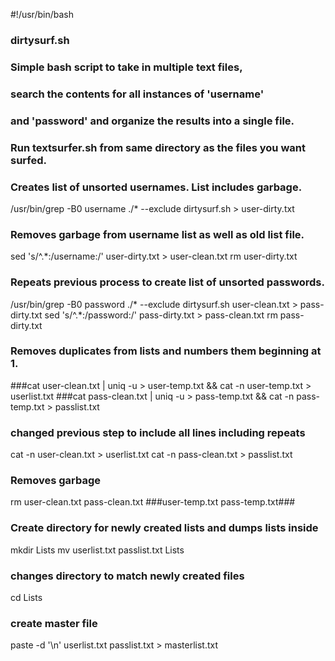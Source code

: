 #!/usr/bin/bash

### dirtysurf.sh ###

### Simple bash script to take in multiple text files, ###
### search the contents for all instances of 'username' ###
### and 'password' and organize the results into a single file. ###
### Run textsurfer.sh from same directory as the files you want surfed. ###

### Creates list of unsorted usernames. List includes garbage. ###
/usr/bin/grep -B0 username ./* --exclude dirtysurf.sh > user-dirty.txt

### Removes garbage from username list as well as old list file. ###
sed 's/^.*:/username:/' user-dirty.txt > user-clean.txt
rm user-dirty.txt

### Repeats previous process to create list of unsorted passwords. ###
/usr/bin/grep -B0 password ./* --exclude dirtysurf.sh user-clean.txt > pass-dirty.txt
sed 's/^.*:/password:/' pass-dirty.txt > pass-clean.txt
rm pass-dirty.txt

### Removes duplicates from lists and numbers them beginning at 1. ###
###cat user-clean.txt | uniq -u > user-temp.txt && cat -n user-temp.txt > userlist.txt
###cat pass-clean.txt | uniq -u > pass-temp.txt && cat -n pass-temp.txt > passlist.txt

### changed previous step to include all lines including repeats ###
cat -n user-clean.txt > userlist.txt
cat -n pass-clean.txt > passlist.txt

### Removes garbage ###
rm user-clean.txt pass-clean.txt ###user-temp.txt pass-temp.txt###

### Create directory for newly created lists and dumps lists inside ###
mkdir Lists
mv userlist.txt passlist.txt Lists

### changes directory to match newly created files ###
cd Lists

### create master file ###
paste -d '\n' userlist.txt passlist.txt > masterlist.txt
